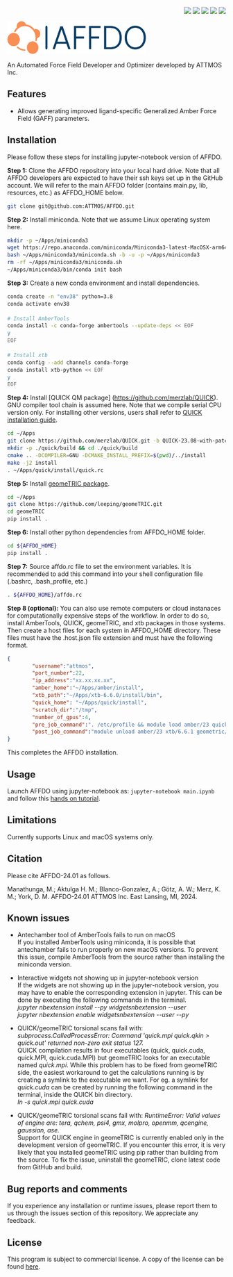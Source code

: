 <p align="right">
<img src="https://github.com/Madu86/AFFDO/actions/workflows/linux-cuda.yml/badge.svg">
<img src="https://github.com/Madu86/AFFDO/actions/workflows/macos.yml/badge.svg">
<img src="https://github.com/Madu86/AFFDO/actions/workflows/linux.yml/badge.svg">
<img src="https://github.com/ATTMOS/AFFDO/actions/workflows/update-docs.yml/badge.svg">
<img src="https://github.com/ATTMOS/AFFDO/actions/workflows/build.yml/badge.svg">
</p>
<p align="left">
<img width="320" height="75" src="./resources/logo-no-background.png">
</p>
An Automated Force Field Developer and Optimizer developed by ATTMOS Inc. 

Features
--------
* Allows generating improved ligand-specific Generalized Amber Force Field (GAFF) parameters. 

Installation
------------
Please follow these steps for installing jupyter-notebook version of AFFDO. 

**Step 1:** Clone the AFFDO repository into your local hard drive. Note that all AFFDO developers are expected to have their ssh keys set up in the GitHub account. We will refer to the main AFFDO folder (contains main.py, lib, resources, etc.) as AFFDO_HOME below. 

```bash
git clone git@github.com:ATTMOS/AFFDO.git
```

**Step 2:** Install miniconda. Note that we assume Linux operating system here.

```bash
mkdir -p ~/Apps/miniconda3
wget https://repo.anaconda.com/miniconda/Miniconda3-latest-MacOSX-arm64.sh -O ~/Apps/miniconda3/miniconda.sh
bash ~/Apps/miniconda3/miniconda.sh -b -u -p ~/Apps/miniconda3
rm -rf ~/Apps/miniconda3/miniconda.sh
~/Apps/miniconda3/bin/conda init bash
```

**Step 3:** Create a new conda environment and install dependencies.

```bash
conda create -n "env38" python=3.8
conda activate env38

# Install AmberTools
conda install -c conda-forge ambertools --update-deps << EOF
y
EOF

# Install xtb
conda config --add channels conda-forge
conda install xtb-python << EOF
y
EOF
```

**Step 4:** Install [QUICK QM package] (https://github.com/merzlab/QUICK). GNU compiler tool chain is assumed here. Note that we compile serial CPU version only. For installing other versions, users shall refer to [QUICK installation guide](https://quick-docs.readthedocs.io/en/23.8.0/installation-guide.html#installation).

```bash
cd ~/Apps
git clone https://github.com/merzlab/QUICK.git -b QUICK-23.08-with-patches quick
mkdir -p ./quick/build && cd ./quick/build
cmake .. -DCOMPILER=GNU -DCMAKE_INSTALL_PREFIX=$(pwd)/../install
make -j2 install
. ~/Apps/quick/install/quick.rc
```

**Step 5:** Install [geomeTRIC package](https://github.com/leeping/geomeTRIC).

```bash
cd ~/Apps
git clone https://github.com/leeping/geomeTRIC.git
cd geomeTRIC
pip install .
```

**Step 6:** Install other python dependencies from AFFDO_HOME folder.

```bash
cd ${AFFDO_HOME}
pip install .
```

**Step 7:** Source affdo.rc file to set the environment variables. It is recommended to add this command into your shell configuration file (.bashrc, .bash_profile, etc.)

```bash
. ${AFFDO_HOME}/affdo.rc
```


**Step 8 (optional):** You can also use remote computers or cloud instanaces for computationally expensive steps of the workflow. In order to do so, install AmberTools, QUICK, geomeTRIC, and xtb packages in those systems. Then create a host files for each system in AFFDO_HOME directory. These files must have the .host.json file extension and must have the following format.

```json 
{
        "username":"attmos",
        "port_number":22,
        "ip_address":"xx.xx.xx.xx",
        "amber_home":"~/Apps/amber/install",
        "xtb_path":"~/Apps/xtb-6.6.0/install/bin",
        "quick_home": "~/Apps/quick/install",
        "scratch_dir":"/tmp",
        "number_of_gpus":4,
        "pre_job_command":". /etc/profile && module load amber/23 quick/23.08 xtb/6.6.1 geometric/1.0.1",
        "post_job_command":"module unload amber/23 xtb/6.6.1 geometric/1.0.1"
}
```

This completes the AFFDO installation. 

Usage
-----
Launch AFFDO using jupyter-notebook as: `jupyter-notebook main.ipynb` and follow this [hands on tutorial](https://attmos.github.io/AFFDO-docs/user/hands-on-tutorials.html). 

Limitations
-----------
Currently supports Linux and macOS systems only. 

Citation
--------
Please cite AFFDO-24.01 as follows.

Manathunga, M.; Aktulga H. M.; Blanco-Gonzalez, A.; Götz, A. W.; Merz, K. M.; York, D. M. AFFDO-24.01 ATTMOS Inc. East Lansing, MI, 2024.

Known issues
------------
* Antechamber tool of AmberTools fails to run on macOS\
  If you installed AmberTools using miniconda, it is possible that antechamber fails to run properly on new macOS versions. To prevent this issue, compile AmberTools from the source rather than installing the miniconda version.

* Interactive widgets not showing up in jupyter-notebook version\
   If the widgets are not showing up in the jupyter-notebook version, you may have to enable the corresponding extension in jupyter. This
   can be done by executing the following commands in the terminal.\
   *jupyter nbextension install --py widgetsnbextension --user*\
   *jupyter nbextension enable widgetsnbextension --user --py*

* QUICK/geomeTRIC torsional scans fail with: *subprocess.CalledProcessError: Command 'quick.mpi quick.qkin > quick.out' returned non-zero exit status 127.*\
   QUICK compilation results in four executables (quick, quick.cuda, quick.MPI, quick.cuda.MPI) but geomeTRIC looks for an executable named *quick.mpi*. While this problem has to be fixed from geomeTRIC side, the easiest workaround to get the calculations running is by creating a symlink to the executable we want. For eg. a symlink for *quick.cuda* can be created by running the following command in the terminal, inside the QUICK bin directory.\
   *ln -s quick.mpi quick.cuda*
* QUICK/geomeTRIC torsional scans fail with: *RuntimeError: Valid values of engine are: tera, qchem, psi4, gmx, molpro, openmm, qcengine, gaussian, ase.*\
   Support for QUICK engine in geomeTRIC is currently enabled only in the development version of geomeTRIC. If you encounter this error, it is very likely that you installed geomeTRIC using pip rather than building from the source. To fix the issue, uninstall the geomeTRIC, clone latest code from GitHub and build. 

Bug reports and comments
------------------------
 If you experience any installation or runtime issues, please report them to us through the issues section of this repository. We appreciate any feedback.

License
-------
This program is subject to commercial license. A copy of the license can be found [here](./LICENSE).





